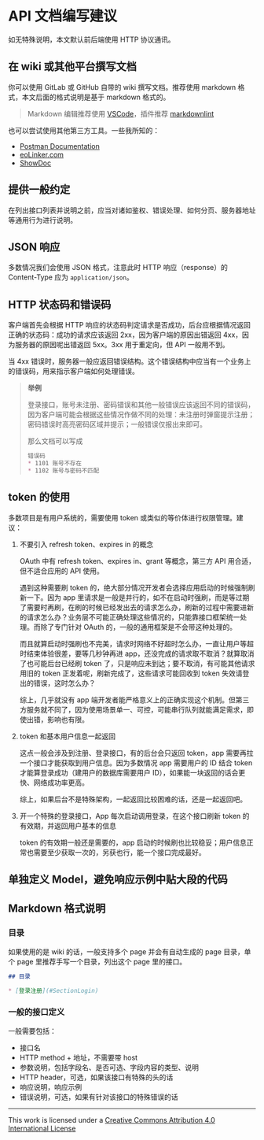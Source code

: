 # API 文档编写建议

如无特殊说明，本文默认前后端使用 HTTP 协议通讯。

## 在 wiki 或其他平台撰写文档

你可以使用 GitLab 或 GitHub 自带的 wiki 撰写文档。推荐使用 markdown 格式，本文后面的格式说明是基于 markdown 格式的。

> Markdown 编辑推荐使用 [VSCode](https://code.visualstudio.com)，插件推荐 [markdownlint](https://marketplace.visualstudio.com/items?itemName=DavidAnson.vscode-markdownlint)

也可以尝试使用其他第三方工具。一些我所知的：

* [Postman Documentation](https://www.getpostman.com/docs/postman/api_documentation/intro_to_api_documentation)
* [eoLinker.com](https://www.eolinker.com)
* [ShowDoc](https://www.showdoc.cc)

## 提供一般约定

在列出接口列表并说明之前，应当对诸如鉴权、错误处理、如何分页、服务器地址等通用行为进行说明。

## JSON 响应

多数情况我们会使用 JSON 格式，注意此时 HTTP 响应（response）的 Content-Type 应为 `application/json`。

## HTTP 状态码和错误码

客户端首先会根据 HTTP 响应的状态码判定请求是否成功，后台应根据情况返回正确的状态码：成功的请求应该返回 2xx，因为客户端的原因出错返回 4xx，因为服务器的原因呢出错返回 5xx。3xx 用于重定向，但 API 一般用不到。

当 4xx 错误时，服务器一般应返回错误结构。这个错误结构中应当有一个业务上的错误码，用来指示客户端如何处理错误。

> **举例**
>
> 登录接口，账号未注册、密码错误和其他一般错误应该返回不同的错误码，因为客户端可能会根据这些情况作做不同的处理：未注册时弹窗提示注册；密码错误时高亮密码区域并提示；一般错误仅报出来即可。
>
> 那么文档可以写成
>
> ```md
> 错误码
> * 1101 账号不存在
> * 1102 账号与密码不匹配
> ```

## token 的使用

多数项目是有用户系统的，需要使用 token 或类似的等价体进行权限管理。建议：

1. 不要引入 refresh token、expires in 的概念

    OAuth 中有 refresh token、expires in、grant 等概念，第三方 API 用合适，但不适合应用的 API 使用。

    遇到这种需要刷 token 的，绝大部分情况开发者会选择应用启动的时候强制刷新一下。因为 app 里请求是一般是并行的，如不在启动时强刷，而是等过期了需要时再刷，在刷的时候已经发出去的请求怎么办，刷新的过程中需要进新的请求怎么办？业务层不可能正确处理这些情况的，只能靠接口框架统一处理。而除了专门针对 OAuth 的，一般的通用框架是不会带这种处理的。

    而且就算启动时强刷也不完美，请求时网络不好超时怎么办，一直让用户等超时结束体验很差，要等几秒钟再进 app，还没完成的请求取不取消？就算取消了也可能后台已经刷 token 了，只是响应未到达；要不取消，有可能其他请求用旧的 token 正发着呢，刷新完成了，这些请求可能回收到 token 失效请登出的错误，这时怎么办？

    综上，几乎就没有 app 端开发者能严格意义上的正确实现这个机制。但第三方服务就不同了，因为使用场景单一、可控，可能串行队列就能满足需求，即使出错，影响也有限。

2. token 和基本用户信息一起返回

    这点一般会涉及到注册、登录接口，有的后台会只返回 token，app 需要再拉一个接口才能获取到用户信息。因为多数情况 app 需要用户的 ID 结合 token 才能算登录成功（建用户的数据库需要用户 ID），如果能一块返回的话会更快、网络成功率更高。

    综上，如果后台不是特殊架构，一起返回比较困难的话，还是一起返回吧。

3. 开一个特殊的登录接口，App 每次启动调用登录，在这个接口刷新 token 的有效期，并返回用户基本的信息

    token 的有效期一般还是需要的，app 启动的时候刷也比较稳妥；用户信息正常也需要至少获取一次的，另获也行，能一个接口完成最好。

## 单独定义 Model，避免响应示例中贴大段的代码



## Markdown 格式说明

### 目录

如果使用的是 wiki 的话，一般支持多个 page 并会有自动生成的 page 目录，单个 page 里推荐手写一个目录，列出这个 page 里的接口。

```md
## 目录

* [登录注册](#SectionLogin)


```

### 一般的接口定义

一般需要包括：

* 接口名
* HTTP method + 地址，不需要带 host
* 参数说明，包括字段名、是否可选、字段内容的类型、说明
* HTTP header，可选，如果该接口有特殊的头的话
* 响应说明，响应示例
* 错误说明，可选，如果有针对该接口的特殊错误的话

----

This work is licensed under a [Creative Commons Attribution 4.0 International License](https://creativecommons.org/licenses/by/4.0/)
